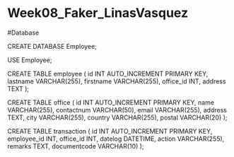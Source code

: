 # Week08_Faker_LinasVasquez
#Database

CREATE DATABASE Employee;

USE Employee;

CREATE TABLE employee (
    id INT AUTO_INCREMENT PRIMARY KEY,
    lastname VARCHAR(255),
    firstname VARCHAR(255),
    office_id INT,
    address TEXT
);

CREATE TABLE office (
    id INT AUTO_INCREMENT PRIMARY KEY,
    name VARCHAR(255),
    contactnum VARCHAR(50),
    email VARCHAR(255),
    address TEXT,
    city VARCHAR(255),
    country VARCHAR(255),
    postal VARCHAR(20)
);

CREATE TABLE transaction (
    id INT AUTO_INCREMENT PRIMARY KEY,
    employee_id INT,
    office_id INT,
    datelog DATETIME,
    action VARCHAR(255),
    remarks TEXT,
    documentcode VARCHAR(10)
);
